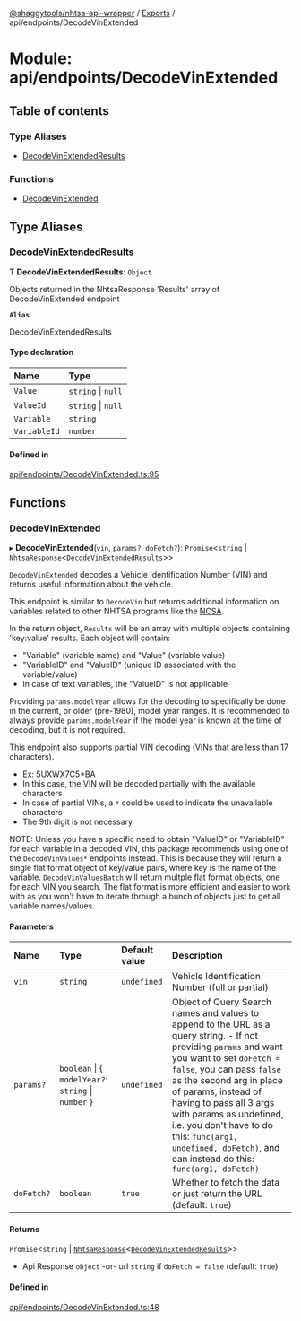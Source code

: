 [@shaggytools/nhtsa-api-wrapper](../README.md) / [Exports](../modules.md) / api/endpoints/DecodeVinExtended

# Module: api/endpoints/DecodeVinExtended

## Table of contents

### Type Aliases

- [DecodeVinExtendedResults](api_endpoints_DecodeVinExtended.md#decodevinextendedresults)

### Functions

- [DecodeVinExtended](api_endpoints_DecodeVinExtended.md#decodevinextended)

## Type Aliases

### DecodeVinExtendedResults

Ƭ **DecodeVinExtendedResults**: `Object`

Objects returned in the NhtsaResponse 'Results' array of DecodeVinExtended endpoint

**`Alias`**

DecodeVinExtendedResults

#### Type declaration

| Name | Type |
| :------ | :------ |
| `Value` | `string` \| ``null`` |
| `ValueId` | `string` \| ``null`` |
| `Variable` | `string` |
| `VariableId` | `number` |

#### Defined in

[api/endpoints/DecodeVinExtended.ts:95](https://github.com/ShaggyTech/nhtsa-api-wrapper/blob/e851323/packages/lib/src/api/endpoints/DecodeVinExtended.ts#L95)

## Functions

### DecodeVinExtended

▸ **DecodeVinExtended**(`vin`, `params?`, `doFetch?`): `Promise`<`string` \| [`NhtsaResponse`](api_types.md#nhtsaresponse)<[`DecodeVinExtendedResults`](api_endpoints_DecodeVinExtended.md#decodevinextendedresults)\>\>

`DecodeVinExtended` decodes a Vehicle Identification Number (VIN) and returns useful information
about the vehicle.

This endpoint is similar to `DecodeVin` but returns additional information on variables related
to other NHTSA programs like the
[NCSA](https://www.nhtsa.gov/research-data/national-center-statistics-and-analysis-ncsa).

In the return object, `Results` will be an array with multiple objects containing 'key:value'
results. Each object will contain:
- "Variable" (variable name) and "Value" (variable value)
- "VariableID" and "ValueID" (unique ID associated with the variable/value)
- In case of text variables, the "ValueID" is not applicable

Providing `params.modelYear` allows for the decoding to specifically be done in the current, or
older (pre-1980), model year ranges. It is recommended to always provide `params.modelYear` if
the model year is known at the time of decoding, but it is not required.

This endpoint also supports partial VIN decoding (VINs that are less than 17 characters).
  - Ex: 5UXWX7C5*BA
  - In this case, the VIN will be decoded partially with the available characters
  - In case of partial VINs, a `*` could be used to indicate the unavailable characters
  - The 9th digit is not necessary

NOTE: Unless you have a specific need to obtain "ValueID" or "VariableID" for each variable
in a decoded VIN, this package recommends using one of the `DecodeVinValues*` endpoints
instead. This is because they will return a single flat format object of key/value pairs,
where key is the name of the variable. `DecodeVinValuesBatch` will return multple flat format
objects, one for each VIN you search. The flat format is more efficient and easier to work with
as you won't have to iterate through a bunch of objects just to get all variable names/values.

#### Parameters

| Name | Type | Default value | Description |
| :------ | :------ | :------ | :------ |
| `vin` | `string` | `undefined` | Vehicle Identification Number (full or partial) |
| `params?` | `boolean` \| { `modelYear?`: `string` \| `number`  } | `undefined` | Object of Query Search names and values to append to the URL as a query string. - If not providing `params` and want you want to set `doFetch = false`, you can pass `false` as the second arg in place of params, instead of having to pass all 3 args with params as undefined, i.e. you don't have to do this: `func(arg1, undefined, doFetch)`, and can instead do this: `func(arg1, doFetch)` |
| `doFetch?` | `boolean` | `true` | Whether to fetch the data or just return the URL (default: `true`) |

#### Returns

`Promise`<`string` \| [`NhtsaResponse`](api_types.md#nhtsaresponse)<[`DecodeVinExtendedResults`](api_endpoints_DecodeVinExtended.md#decodevinextendedresults)\>\>

- Api Response `object`
-or- url `string` if `doFetch = false` (default: `true`)

#### Defined in

[api/endpoints/DecodeVinExtended.ts:48](https://github.com/ShaggyTech/nhtsa-api-wrapper/blob/e851323/packages/lib/src/api/endpoints/DecodeVinExtended.ts#L48)
